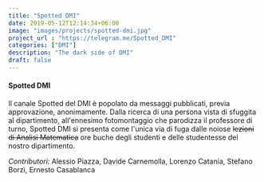 ```yaml
---
title: "Spotted DMI"
date: 2019-05-12T12:14:34+06:00
image: "images/projects/spotted-dmi.jpg"
project_url : "https://telegram.me/Spotted_DMI"
categories: ["DMI"]
description: "The dark side of DMI"
draft: false
---
```


#### Spotted DMI

Il canale Spotted del DMI è popolato da messaggi pubblicati, previa approvazione, anonimamente. Dalla ricerca di una persona vista di sfuggita al dipartimento, all'ennesimo fotomontaggio che parodizza il professore di turno, Spotted DMI si presenta come l'unica via di fuga dalle noiose ~~lezioni di Analisi Matematica~~ ore buche degli studenti e delle studentesse del nostro dipartimento.

*Contributori:* Alessio Piazza, Davide Carnemolla, Lorenzo Catania, Stefano Borzì, Ernesto Casablanca
